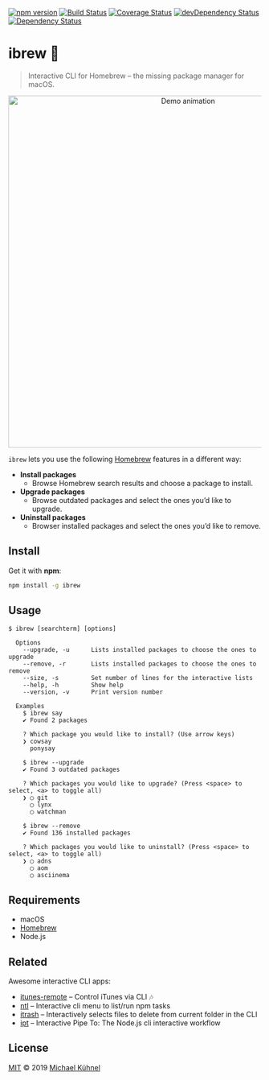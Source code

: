 [![npm version](https://img.shields.io/npm/v/ibrew.svg?style=flat)](https://www.npmjs.org/package/ibrew)
[![Build Status](https://travis-ci.org/mischah/ibrew.svg?branch=master)](https://travis-ci.org/mischah/ibrew)
[![Coverage Status](https://coveralls.io/repos/github/mischah/ibrew/badge.svg?branch=master)](https://coveralls.io/github/mischah/ibrew?branch=master)
[![devDependency Status](https://david-dm.org/mischah/ibrew/dev-status.svg)](https://david-dm.org/mischah/ibrew#info=devDependencies)
[![Dependency Status](https://david-dm.org/mischah/ibrew/status.svg)](https://david-dm.org/mischah/ibrew#info=Dependencies)

# ibrew 🍻

> Interactive CLI for Homebrew – the missing package manager for macOS.

<p align="center">
  <a href="https://asciinema.org/a/229587">
    <img alt="Demo animation" width="700" src="https://gitcdn.xyz/cdn/mischah/ibrew/19be4c127197f92ff6c4b24c746d6d08ceabd7c7/demo.svg" />
    </a>
</p>

`ibrew` lets you use the following [Homebrew](https://brew.sh/) features in a different way:

- **Install packages**
  - Browse Homebrew search results and choose a package to install.
- **Upgrade packages**
  - Browse outdated packages and select the ones you’d like to upgrade.
- **Uninstall packages**
  - Browser installed packages and select the ones you’d like to remove.

## Install

Get it with **npm**:

```sh
npm install -g ibrew
```

## Usage

```shell
$ ibrew [searchterm] [options]

  Options
    --upgrade, -u      Lists installed packages to choose the ones to upgrade
    --remove, -r       Lists installed packages to choose the ones to remove
    --size, -s         Set number of lines for the interactive lists
    --help, -h         Show help
    --version, -v      Print version number

  Examples
    $ ibrew say
    ✔ Found 2 packages

    ? Which package you would like to install? (Use arrow keys)
    ❯ cowsay
      ponysay

    $ ibrew --upgrade
    ✔ Found 3 outdated packages

    ? Which packages you would like to upgrade? (Press <space> to select, <a> to toggle all)
    ❯ ◯ git
      ◯ lynx
      ◯ watchman

    $ ibrew --remove
    ✔ Found 136 installed packages

    ? Which packages you would like to uninstall? (Press <space> to select, <a> to toggle all)
    ❯ ◯ adns
      ◯ aom
      ◯ asciinema
```

## Requirements

- macOS
- [Homebrew](https://brew.sh)
- Node.js

## Related

Awesome interactive CLI apps:

- [itunes-remote](https://github.com/mischah/itunes-remote) – Control iTunes via CLI :notes:
- [ntl](https://github.com/ruyadorno/ntl) – Interactive cli menu to list/run npm tasks
- [itrash](https://github.com/ruyadorno/itrash) – Interactively selects files to delete from current folder in the CLI
- [ipt](https://github.com/ruyadorno/ipt) – Interactive Pipe To: The Node.js cli interactive workflow


## License

[MIT](LICENSE) © 2019 [Michael Kühnel](http://michael-kuehnel.de)
